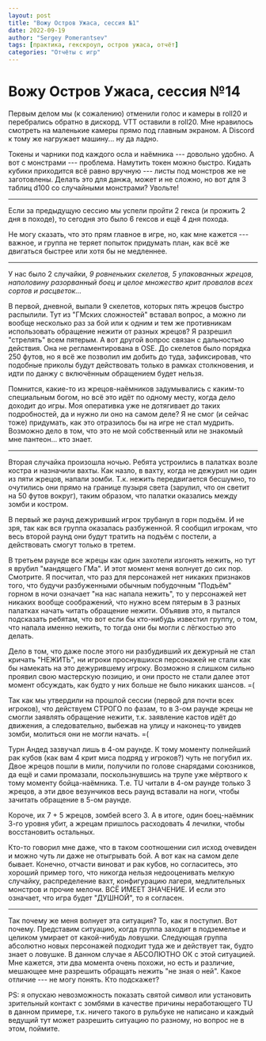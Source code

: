 ```yaml
---
layout: post
title: "Вожу Остров Ужаса, сессия №1"
date: 2022-09-19
author: "Sergey Pomerantsev"
tags: [практика, гекскроул, остров ужаса, отчёт]
categories: "Отчёты с игр"
---
```


# Вожу Остров Ужаса, сессия №14

Первым делом мы (к сожалению) отменили голос и камеры в roll20 и перебрались обратно в дискорд. VTT оставили в roll20. Мне нравилось смотреть на маленькие камеры прямо под главным экраном. А Discord к тому же нагружает машину... ну да ладно.

Токены и чарники под каждого осла и наёмника --- довольно удобно. А вот с монстрами --- проблема. Намутить токен можно быстро. Кидать кубики приходится всё равно вручную --- листы под монстров же не заготовлены. Делать это для данжа, может и не сложно, но вот для 3 таблиц d100 со случайными монстрами? Увольте!

---

Если за предыдущую сессию мы успели пройти 2 гекса (и прожить 2 дня в походе), то сегодня это было 6 гексов и ещё 4 дня похода.

Не могу сказать, что это прям главное в игре, но, как мне кажется --- важное, и группа не теряет попыток придумать план, как всё же двигаться быстрее или хотя бы не медленнее.

---

У нас было 2 случайки, *9 ровненьких скелетов, 5 упакованных жрецов, наполовину разорванный боец и целое множество крит провалов всех сортов и расцветок...*

В первой, дневной, выпали 9 скелетов, которых пять жрецов быстро распылили. Тут из "ГМских сложностей" вставал вопрос, а можно ли вообще несколько раз за бой или к одним и тем же противникам использовать обращение нежити от разных жрецов? Я разрешил "стрелять" всем пятерым. А вот другой вопрос связан с дальностью действия. Она не регламентирована в OSE. До скелетов было порядка 250 футов, но я всё же позволил им добить до туда, зафиксировав, что подобные приколы будут действовать только в рамках столкновения, и идти по данжу с включённым обращением будет нельзя.

Помнится, какие-то из жрецов-наёмников задумывались с каким-то специальным богом, но всё это идёт по одному месту, когда дело доходит до игры. Моя оперативка уже не дотягивает до таких подробностей, да и нужно ли оно на самом деле? Я не смог (и сейчас тоже) придумать, как это отразилось бы на игре не стал мудрить. Возможно дело в том, что это не мой собственный или не знакомый мне пантеон... кто знает.

---

Вторая случайка произошла ночью. Ребята устроились в палатках возле костра и назначили вахты. Как назло, в вахту, когда не дежурил ни один из пяти жрецов, напали зомби. Т.к. нежить передвигается бесшумно, то очутились они прямо на границе пузыря света (зарулил, что он светит на 50 футов вокруг), таким образом, что палатки оказались между зомби и костром.

В первый же раунд дежуривший игрок трубанул в горн подъём. И не зря, так как вся группа оказалась разбуженной. Я сообщил игрокам, что весь второй раунд они будут тратить на подъём с постели, а действовать смогут только в третем.

В третьем раунде все жрецы как один захотели изгонять нежить, но тут я врубил "мандящего ГМа". И этот момент меня волнует до сих пор. Смотрите. Я посчитал, что раз для персонажей нет никаких признаков того, что будучи разбуженными обычным побудочным "Подъём" горном в ночи означает "на нас напала нежить", то у персонажей нет никаких вообще соображений, что нужно всем пятерым в 3 разных палатках начать читать обращение нежити. Объявив это, я пытался подсказать ребятам, что вот если бы кто-нибудь известил группу, о том, что напала именно нежить, то тогда они бы могли с лёгкостью это делать.

Дело в том, что даже после этого ни разбудивший их дежурный не стал кричать "НЕЖИТЬ", ни игроки проснувшихся персонажей не стали как бы намекать на это дежурившему игроку. Возможно я слишком сильно проявил свою мастерскую позицию, и они просто не стали далее этот момент обсуждать, как будто у них больше не было никаких шансов. =(

Так как мы утвердили на прошлой сессии (первой для почти всех игроков), что действуем СТРОГО по фазам, то в 3-ом раунде жрецы не смогли заявлять обращение нежити, т.к. заявление кастов идёт до движения, а следовательно, выбежав на улицу и наконец-то увидев зомби, молиться они не могли начать. =(

Турн Андед зазвучал лишь в 4-ом раунде. К тому моменту полнейший рак кубов (как вам 4 крит миса подряд у игроков?) чуть не погубил их. Двое жрецов пошли в мили, получили по голове снарядами союзников, да ещё и сами промазали, поскользнувшись на трупе уже мёртвого к тому моменту бойца-наёмника. Т.е. TU читали в 4-ом раунде только 3 жрецов, а эти двое везунчиков весь раунд вставали на ноги, чтобы зачитать обращение в 5-ом раунде.

Короче, их 7 + 5 жрецов, зомбей всего 3. А в итоге, один боец-наёмник 3-го уровня убит, а жрецам пришлось расходовать 4 лечилки, чтобы восстановить остальных.

Кто-то говорил мне даже, что в таком соотношении сил исход очевиден и можно чуть ли даже не отыгрывать бой. А вот как на самом деле бывает. Конечно, отчасти виноват и рак кубов, но согласитесь, это хороший пример того, что никогда нельзя недооценивать мелкую случайку, распределение вахт, конфигурацию лагеря, медлительных монстров и прочие мелочи. ВСЁ ИМЕЕТ ЗНАЧЕНИЕ. И если это означает, что игра будет "ДУШНОЙ", то я согласен.

---

Так почему же меня волнует эта ситуация? То, как я поступил. Вот почему. Представим ситуацию, когда группа заходит в подземелье и целиком умирает от какой-нибудь ловушки. Следующая группа абсолютно новых персонажей подходит туда же и действует так, будто знает о ловушке. В данном случае я АБСОЛЮТНО ОК с этой ситуацией. Мне кажется, эти два момента очень похожи, но есть и различие, мешающее мне разрешить обращать нежить "не зная о ней". Какое отличие --- не могу понять. Кто подскажет?

PS: я опускаю невозможность показать святой символ или установить зрительный контакт с зомбями в качестве причины неработающего TU в данном примере, т.к. ничего такого в рульбуке не написано и каждый ведущий тут может разрешить ситуацию по разному, но вопрос не в этом, поймите.
